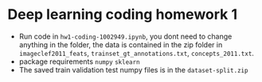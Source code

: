 # Deep learning coding homework 1

- Run code in `hw1-coding-1002949.ipynb`, you dont need to change anything in the folder, the data is contained in the zip folder in `imageclef2011_feats`, `trainset_gt_annotations.txt`, `concepts_2011.txt`.
- package requirements `numpy` `sklearn`
- The saved train validation test numpy files is in the `dataset-split.zip`
